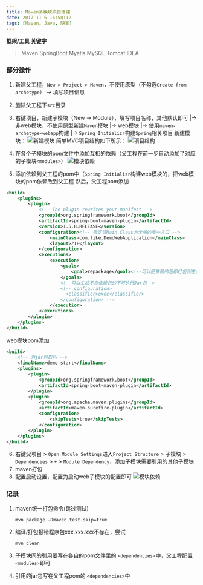 ```yaml
---
title: Maven多模块项目搭建
date: 2017-11-6 16:58:12
tags: [Maven, Java, 随笔]
---
```


__框架/工具 关键字__
> Maven SpringBoot Myatis MySQL Tomcat IDEA

### 部分操作
1. 新建父工程，`New > Project > Maven`，不使用原型（不勾选`Create from archetype`） -> 填写项目信息
2. 删除父工程下`src`目录
3. 右键项目，新建子模块（New -> Module），填写项目名称，其他默认即可
   |-> 非web模块，不使用原型新建`Maven`模块
   |-> web模块
     |-> 使用`maven-archetype-webapp`构建
     |-> `Spring Initializr`构建`Spring`相关项目
新建模块：
![新建模块](/assets/images/multi_module_demo/new-module.png)
简单MVC项目结构如下所示：
![项目结构](/assets/images/multi_module_demo/project-struct.png)

4. 在各个子模块的pom文件中添加互相的依赖（父工程在前一步自动添加了对应的子模块`<modules>`）
![模块依赖](/assets/images/multi_module_demo/module-dependencies.png)

5. 添加依赖到父工程的pom中（`Spring Initializr`构建web模块的，把web模块的pom依赖改到父工程
然后，父工程pom添加
```xml
<build>
    <plugins>
        <plugin>
            <!-- The plugin rewrites your manifest -->
            <groupId>org.springframework.boot</groupId>
            <artifactId>spring-boot-maven-plugin</artifactId>
            <version>1.5.8.RELEASE</version>
            <configuration><!-- 指定该Main Class为全局的唯一入口 -->
                <mainClass>com.like.DemoWebApplication</mainClass>
                <layout>ZIP</layout>
            </configuration>
            <executions>
                <execution>
                    <goals>
                        <goal>repackage</goal><!--可以把依赖的包都打包到生成的Jar包中-->
                    </goals>
                    <!--可以生成不含依赖包的不可执行Jar包-->
                    <!-- configuration>
                      <classifier>exec</classifier>
                    </configuration> -->
                </execution>
            </executions>
        </plugin>
    </plugins>
</build>
```
web模块pom添加
```xml
<build>
    <!-- 为jar包取名 -->
    <finalName>demo-start</finalName>
    <plugins>
        <plugin>
            <groupId>org.springframework.boot</groupId>
            <artifactId>spring-boot-maven-plugin</artifactId>
        </plugin>
        <plugin>
            <groupId>org.apache.maven.plugins</groupId>
            <artifactId>maven-surefire-plugin</artifactId>
            <configuration>
                <skipTests>true</skipTests>
            </configuration>
        </plugin>
    </plugins>
</build>
```
6. 右键父项目 > `Open Module Settings`进入`Project Structure` > 子模块 > `Dependencies` > `+` > `Module Dependency`，添加子模块需要引用的其他子模块
7. maven打包
8. 配置启动设置，配置为启动web子模块的配置即可
![模块依赖](/assets/images/multi_module_demo/run-config.png)

### 记录
1. maven统一打包命令(跳过测试)
    ```
    mvn package —Dmaven.test.skip=true
    ```

2. 编译/打包报错程序包xxx.xxx.xxx不存在，尝试
    ```
    mvn clean
    ```

3. 子模块间的引用要写在各自的pom文件里的 `<dependencies>`中，父工程配置`<modules>`即可

4. 引用的jar包写在父工程pom的 `<dependencies>`中
